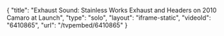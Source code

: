 {
    "title": "Exhaust Sound: Stainless Works Exhaust and Headers on 2010 Camaro at Launch",
    "type": "solo",
    "layout": "iframe-static",
    "videoId": "6410865",
    "url": "\/tvpembed\/6410865"
}
